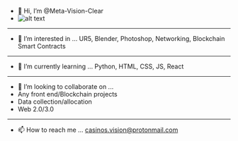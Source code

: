 - 👋 Hi, I’m @Meta-Vision-Clear
- ![alt text](https://www.kindpng.com/picc/m/14-146425_tribal-kitten-hd-png-download.png)
- ---
- 👀 I’m interested in ... UR5, Blender, Photoshop, Networking, Blockchain Smart Contracts
- ---
- 🌱 I’m currently learning ... Python, HTML, CSS, JS, React
- ---
- 💞️ I’m looking to collaborate on ... 
-   Any front end/Blockchain projects
-   Data collection/allocation 
-   Web 2.0/3.0
- ---
- 📫 How to reach me ... casinos.vision@protonmail.com 

<!---
Meta-Vision-Clear/Meta-Vision-Clear is a ✨ special ✨ repository because its `README.md` (this file) appears on your GitHub profile.
You can click the Preview link to take a look at your changes.
--->

